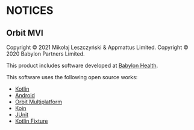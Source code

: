 # NOTICES

## Orbit MVI

Copyright &copy; 2021 Mikołaj Leszczyński & Appmattus Limited.
Copyright &copy; 2020 Babylon Partners Limited.

This product includes software developed at [Babylon Health](http://www.babylonhealth.com/).

This software uses the following open source works:

- [Kotlin](https://github.com/JetBrains/kotlin)
- [Android](https://developer.android.com)
- [Orbit Multiplatform](https://github.com/orbit-mvi/orbit-mvi)
- [Koin](https://insert-koin.io/)
- [JUnit](https://junit.org/)
- [Kotlin Fixture](https://github.com/appmattus/kotlinfixture/)
